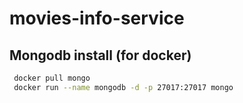 # movies-info-service

## Mongodb install (for docker)
```bash
 docker pull mongo
 docker run --name mongodb -d -p 27017:27017 mongo
```